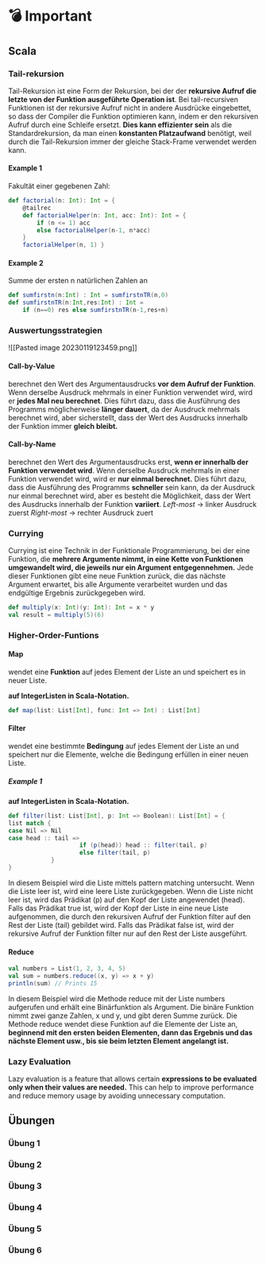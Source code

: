 # 💣 Important

## Scala

### Tail-rekursion
Tail-Rekursion ist eine Form der Rekursion, bei der der **rekursive Aufruf die letzte von der Funktion ausgeführte Operation ist**. Bei tail-recursiven Funktionen ist der rekursive Aufruf nicht in andere Ausdrücke eingebettet, so dass der Compiler die Funktion optimieren kann, indem er den rekursiven Aufruf durch eine Schleife ersetzt. 
**Dies kann effizienter sein** als die Standardrekursion, da 
man einen __konstanten Platzaufwand__ benötigt, weil durch die Tail-Rekursion immer der gleiche Stack-Frame verwendet werden kann.

#### Example 1
Fakultät einer gegebenen Zahl:
```Scala
def factorial(n: Int): Int = { 
	@tailrec 
	def factorialHelper(n: Int, acc: Int): Int = { 
		if (n <= 1) acc 
		else factorialHelper(n-1, n*acc) 
	} 
	factorialHelper(n, 1) }
```

#### Example 2
Summe der ersten n natürlichen Zahlen an
```Scala
def sumfirstn(n:Int) : Int = sumfirstnTR(n,0) 
def sumfirstnTR(n:Int,res:Int) : Int = 
	if (n==0) res else sumfirstnTR(n-1,res+n)
```

### Auswertungsstrategien
![[Pasted image 20230119123459.png]]

#### Call-by-Value 
berechnet den Wert des Argumentausdrucks **vor dem Aufruf der Funktion**. Wenn derselbe Ausdruck mehrmals in einer Funktion verwendet wird, wird er **jedes Mal neu berechnet**. Dies führt dazu, dass die Ausführung des Programms möglicherweise **länger dauert**, da der Ausdruck mehrmals berechnet wird, aber sicherstellt, dass der Wert des Ausdrucks innerhalb der Funktion immer **gleich bleibt.**

#### Call-by-Name 
berechnet den Wert des Argumentausdrucks erst, **wenn er innerhalb der Funktion verwendet wird**. Wenn derselbe Ausdruck mehrmals in einer Funktion verwendet wird, wird er **nur einmal berechnet.** Dies führt dazu, dass die Ausführung des Programms **schneller** sein kann, da der Ausdruck nur einmal berechnet wird, aber es besteht die Möglichkeit, dass der Wert des Ausdrucks innerhalb der Funktion **variiert**.
_Left-most_ -> linker Ausdruck zuerst
_Right-most_ -> rechter Ausdruck zuert


### Currying
Currying ist eine Technik in der Funktionale Programmierung, bei der eine Funktion, die **mehrere Argumente nimmt, in eine Kette von Funktionen umgewandelt wird, die jeweils nur ein Argument entgegennehmen.** Jede dieser Funktionen gibt eine neue Funktion zurück, die das nächste Argument erwartet, bis alle Argumente verarbeitet wurden und das endgültige Ergebnis zurückgegeben wird.

``` Scala
def multiply(x: Int)(y: Int): Int = x * y
val result = multiply(5)(6)
```


### Higher-Order-Funtions
#### Map
wendet eine **Funktion** auf jedes Element der Liste an und speichert es in neuer Liste.

**auf IntegerListen in Scala-Notation.**
```Scala
def map(list: List[Int], func: Int => Int) : List[Int]
```

#### Filter
wendet eine bestimmte **Bedingung** auf jedes Element der Liste an und speichert nur die Elemente, welche die Bedingung erfüllen in einer neuen Liste.

##### Example 1
**auf IntegerListen in Scala-Notation.**
```Scala
def filter(list: List[Int], p: Int => Boolean): List[Int] = { 
list match { 
case Nil => Nil 
case head :: tail => 
					if (p(head)) head :: filter(tail, p) 
					else filter(tail, p) 
			} 
}
```
In diesem Beispiel wird die Liste mittels pattern matching untersucht. Wenn die Liste leer ist, wird eine leere Liste zurückgegeben. Wenn die Liste nicht leer ist, wird das Prädikat (p) auf den Kopf der Liste angewendet (head). Falls das Prädikat true ist, wird der Kopf der Liste in eine neue Liste aufgenommen, die durch den rekursiven Aufruf der Funktion filter auf den Rest der Liste (tail) gebildet wird. Falls das Prädikat false ist, wird der rekursive Aufruf der Funktion filter nur auf den Rest der Liste ausgeführt.

#### Reduce

``` Scala
val numbers = List(1, 2, 3, 4, 5) 
val sum = numbers.reduce((x, y) => x + y) 
println(sum) // Prints 15
```
In diesem Beispiel wird die Methode reduce mit der Liste numbers aufgerufen und erhält eine Binärfunktion als Argument. Die binäre Funktion nimmt zwei ganze Zahlen, x und y, und gibt deren Summe zurück. Die Methode reduce wendet diese Funktion auf die Elemente der Liste an, **beginnend mit den ersten beiden Elementen, dann das Ergebnis und das nächste Element usw., bis sie beim letzten Element angelangt ist.**


### Lazy Evaluation
Lazy evaluation is a feature that allows certain **expressions to be evaluated only when their values are needed.** This can help to improve performance and reduce memory usage by avoiding unnecessary computation.



## Übungen

### Übung 1
### Übung 2
### Übung 3
### Übung 4
### Übung 5
### Übung 6